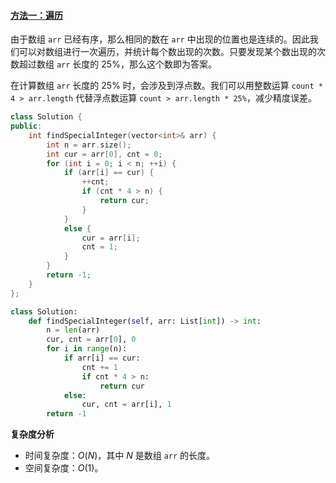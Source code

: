 ﻿#### [方法一：遍历](https://leetcode.cn/problems/element-appearing-more-than-25-in-sorted-array/solutions/101725/you-xu-shu-zu-zhong-chu-xian-ci-shu-chao-guo-25d-3/)

由于数组 `arr` 已经有序，那么相同的数在 `arr` 中出现的位置也是连续的。因此我们可以对数组进行一次遍历，并统计每个数出现的次数。只要发现某个数出现的次数超过数组 `arr` 长度的 25%，那么这个数即为答案。

在计算数组 `arr` 长度的 25% 时，会涉及到浮点数。我们可以用整数运算 `count * 4 > arr.length` 代替浮点数运算 `count > arr.length * 25%`，减少精度误差。

```cpp
class Solution {
public:
    int findSpecialInteger(vector<int>& arr) {
        int n = arr.size();
        int cur = arr[0], cnt = 0;
        for (int i = 0; i < n; ++i) {
            if (arr[i] == cur) {
                ++cnt;
                if (cnt * 4 > n) {
                    return cur;
                }
            }
            else {
                cur = arr[i];
                cnt = 1;
            }
        }
        return -1;
    }
};
```

```python
class Solution:
    def findSpecialInteger(self, arr: List[int]) -> int:
        n = len(arr)
        cur, cnt = arr[0], 0
        for i in range(n):
            if arr[i] == cur:
                cnt += 1
                if cnt * 4 > n:
                    return cur
            else:
                cur, cnt = arr[i], 1
        return -1
```

**复杂度分析**

-   时间复杂度：$O(N)$，其中 $N$ 是数组 `arr` 的长度。
-   空间复杂度：$O(1)$。
